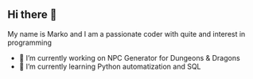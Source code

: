 ## Hi there 👋

My name is Marko and I am a passionate coder with quite and interest in programming

- 🔭 I’m currently working on NPC Generator for Dungeons & Dragons
- 🌱 I’m currently learning Python automatization and SQL


<!--
**VugerMarko/vugermarko** is a ✨ _special_ ✨ repository because its `README.md` (this file) appears on your GitHub profile.

Here are some ideas to get you started:

- 👯 I’m looking to collaborate on ...
- 🤔 I’m looking for help with ...
- 💬 Ask me about ...
- 📫 How to reach me: ...
- 😄 Pronouns: ...
- ⚡ Fun fact: ...
-->
